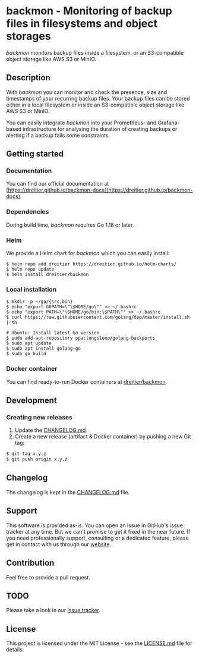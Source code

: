 # backmon - Monitoring of backup files in filesystems and object storages
*backmon* monitors backup files inside a filesystem, or an S3-compatible object storage like AWS S3 or MinIO.

## Description

With *backmon* you can monitor and check the presence, size and timestamps of your recurring backup files. Your backup files can be stored either in a local filesystem or inside an S3-compatible object storage like AWS S3 or MinIO.

You can easily integrate *backmon* into your Prometheus- and Grafana-based infrastructure for analysing the duration of creating backups or alerting if a backup fails some constraints.

## Getting started
### Documentation
You can find our official documentation at [https://dreitier.github.io/backmon-docs](https://dreitier.github.io/backmon-docs).

### Dependencies
During build time, *backmon* requires Go 1.18 or later.

### Helm
We provide a Helm chart for *backmon* which you can easily install:

```
$ helm repo add dreitier https://dreitier.github.io/helm-charts/
$ helm repo update
$ helm install dreitier/backmon
```

### Local installation

	$ mkdir -p ~/go/{src,bin}
	$ echo "export GOPATH=\"\$HOME/go\"" >> ~/.bashrc
	$ echo "export PATH=\"\$HOME/go/bin:\$PATH\"" >> ~/.bashrc
	$ curl https://raw.githubusercontent.com/golang/dep/master/install.sh | sh
	
	# Ubuntu: Install latest Go version
	$ sudo add-apt-repository ppa:longsleep/golang-backports
	$ sudo apt update
	$ sudo apt install golang-go
	$ sudo go build

### Docker container
You can find ready-to-run Docker containers at [dreitier/backmon](https://hub.docker.com/repository/docker/dreitier/backmon).

## Development
### Creating new releases

1. Update the [CHANGELOG.md](changelog).
2. Create a new release (artifact & Docker container) by pushing a new Git tag:

```bash
$ git tag x.y.z
$ git push origin x.y.z
```

## Changelog
The changelog is kept in the [CHANGELOG.md](CHANGELOG.md) file.

## Support
This software is provided as-is. You can open an issue in GitHub's issue tracker at any time. But we can't promise to get it fixed in the near future.
If you need professionally support, consulting or a dedicated feature, please get in contact with us through our [website](https://dreitier.com).

## Contribution
Feel free to provide a pull request.

## TODO
Please take a look in our [issue tracker](https://github.com/dreitier/backmon/issues).

## License
This project is licensed under the MIT License - see the [LICENSE.md](LICENSE.md) file for details.
